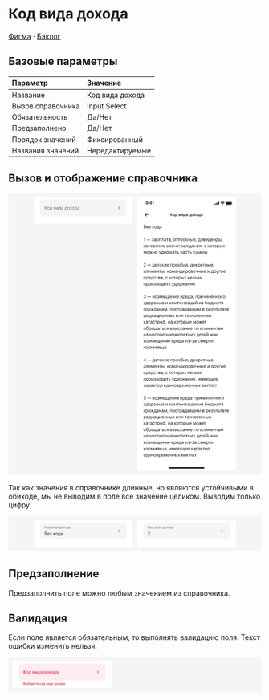 # Код вида дохода
[Фигма](https://www.figma.com/design/vcJnk1pjqywou7To3O52Rq/%D0%A1%D0%BF%D1%80%D0%B0%D0%B2%D0%BE%D1%87%D0%BD%D0%B8%D0%BA%D0%B8?node-id=22%3A1491&t=ctPGjlvNgPsIrjJY-1) · [Бэклог](https://github.com/metz-hei/psb/labels/Код%20вида%20дохода)

## Базовые параметры
| Параметр          | Значение        |
| :---------------- | :-------------- |
| Название          | Код вида дохода |
| Вызов справочника | Input Select    |
| Обязательность    | Да/Нет          |
| Предзаполнено     | Да/Нет          |
| Порядок значений  | Фиксированный   |
| Названия значений | Нередактируемые |

## Вызов и отображение справочника
![Справочник «Код вида дохода»](./1.png)

Так как значения в справочнике длинные, но являются устойчивыми в обиходе, мы не выводим в поле все значение целиком. Выводим только цифру.

![Справочник «Код вида дохода»](./3.png)

## Предзаполнение
Предзаполнить поле можно любым значением из справочника.

## Валидация
Если поле является обязательным, то выполнять валидацию поля. Текст ошибки изменить нельзя.

![Справочник «Код вида дохода»](./4.png)
